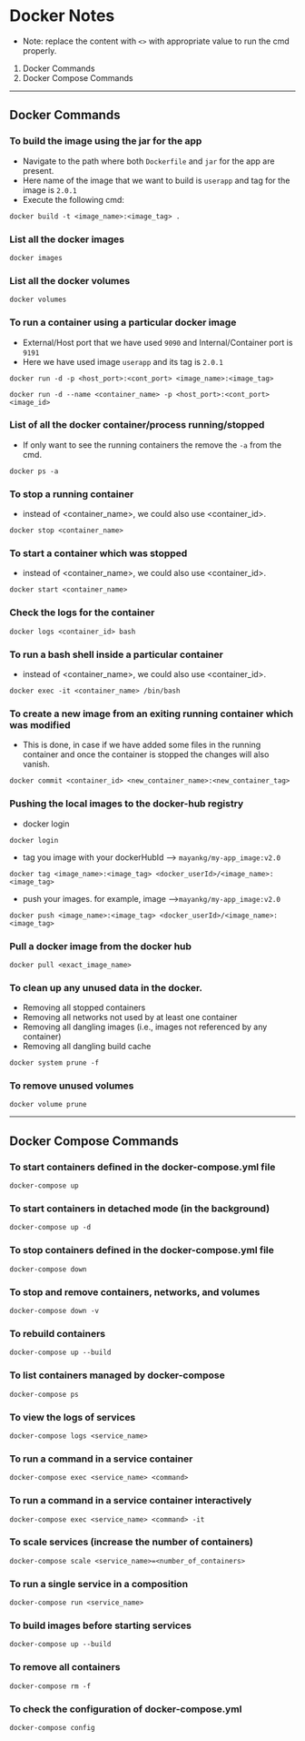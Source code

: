 # Docker Notes

- Note: replace the content with `<>` with appropriate value to run the cmd properly.

1. Docker Commands
2. Docker Compose Commands

---

## Docker Commands

### To build the image using the jar for the app

- Navigate to the path where both `Dockerfile` and `jar` for the app are present.
- Here name of the image that we want to build is `userapp` and tag for the image is `2.0.1`
- Execute the following cmd:

```shell
docker build -t <image_name>:<image_tag> .
```

### List all the docker images

```shell
docker images
```

### List all the docker volumes

```shell
docker volumes
```

### To run a container using a particular docker image

- External/Host port that we have used `9090` and Internal/Container port is `9191`
- Here we have used image `userapp` and its tag is `2.0.1`

```shell
docker run -d -p <host_port>:<cont_port> <image_name>:<image_tag>
```

```shell
docker run -d --name <container_name> -p <host_port>:<cont_port> <image_id>
```

### List of all the docker container/process running/stopped

- If only want to see the running containers the remove the `-a` from the cmd.

```shell
docker ps -a
```

### To stop a running container

- instead of <container_name>, we could also use <container_id>.

```shell
docker stop <container_name>
```

### To start a container which was stopped

- instead of <container_name>, we could also use <container_id>.

```shell
docker start <container_name>
```

### Check the logs for the container

```shell
docker logs <container_id> bash
```

### To run a bash shell inside a particular container

- instead of <container_name>, we could also use <container_id>.

```shell
docker exec -it <container_name> /bin/bash
```

### To create a new image from an exiting running container which was modified

- This is done, in case if we have added some files in the running container and once the container is stopped the
  changes will also vanish.

```shell
docker commit <container_id> <new_container_name>:<new_container_tag>
```

### Pushing the local images to the docker-hub registry

- docker login

```shell
docker login
```

- tag you image with your dockerHubId --> `mayankg/my-app_image:v2.0`

```shell
docker tag <image_name>:<image_tag> <docker_userId>/<image_name>:<image_tag>
```

- push your images. for example, image -->`mayankg/my-app_image:v2.0`

```shell
docker push <image_name>:<image_tag> <docker_userId>/<image_name>:<image_tag>
```

### Pull a docker image from the docker hub

```shell
docker pull <exact_image_name>
```

### To clean up any unused data in the docker.

- Removing all stopped containers
- Removing all networks not used by at least one container
- Removing all dangling images (i.e., images not referenced by any container)
- Removing all dangling build cache

```shell
docker system prune -f
```

### To remove unused volumes
```shell
docker volume prune
```

---

## Docker Compose Commands

### To start containers defined in the docker-compose.yml file

```shell
docker-compose up
```

### To start containers in detached mode (in the background)

```shell
docker-compose up -d
```

### To stop containers defined in the docker-compose.yml file

```shell
docker-compose down
```

### To stop and remove containers, networks, and volumes

```shell
docker-compose down -v
```

### To rebuild containers

```shell
docker-compose up --build
```

### To list containers managed by docker-compose

```shell
docker-compose ps
```

### To view the logs of services

```shell
docker-compose logs <service_name>
```

### To run a command in a service container

```shell
docker-compose exec <service_name> <command>
```

### To run a command in a service container interactively

```shell
docker-compose exec <service_name> <command> -it
```

### To scale services (increase the number of containers)

```shell
docker-compose scale <service_name>=<number_of_containers>
```

### To run a single service in a composition

```shell
docker-compose run <service_name>
```

### To build images before starting services

```shell
docker-compose up --build
```

### To remove all containers

```shell
docker-compose rm -f
```

### To check the configuration of docker-compose.yml

```shell
docker-compose config
```